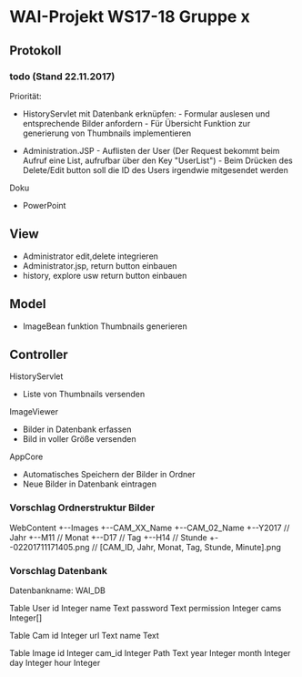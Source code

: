# WAI-Projekt WS17-18 Gruppe x

## Protokoll

### todo (Stand 22.11.2017)

Priorität:

- HistoryServlet mit Datenbank erknüpfen: 
      - Formular auslesen und entsprechende Bilder anfordern
      - Für Übersicht Funktion zur generierung von Thumbnails implementieren
      
- Administration.JSP
      - Auflisten der User (Der Request bekommt beim Aufruf eine List<UserBean>, aufrufbar über den Key "UserList")
      - Beim Drücken des Delete/Edit button soll die ID des Users irgendwie mitgesendet werden



Doku
- PowerPoint

## View
- Administrator edit,delete integrieren
- Administrator.jsp, return button einbauen
- history, explore usw return button einbauen

## Model
- ImageBean funktion Thumbnails generieren



## Controller
HistoryServlet
- Liste von Thumbnails versenden

ImageViewer
- Bilder in Datenbank erfassen
- Bild in voller Größe versenden

AppCore
- Automatisches Speichern der Bilder in Ordner
- Neue Bilder in Datenbank eintragen







### Vorschlag Ordnerstruktur Bilder
WebContent
+--Images
  +--CAM_XX_Name
  +--CAM_02_Name
    +--Y2017                      // Jahr
      +--M11                      // Monat
        +--D17                    // Tag
          +--H14                  // Stunde
            +--02201711171405.png // [CAM_ID, Jahr, Monat, Tag, Stunde, Minute].png
            
            
 ### Vorschlag Datenbank
 Datenbankname: WAI_DB
 
 Table User
 id             Integer
 name           Text
 password       Text
 permission     Integer
 cams           Integer[]
 
 Table Cam
 id     Integer
 url    Text
 name   Text
 
 Table Image
 id     Integer
 cam_id Integer
 Path   Text
 year   Integer
 month  Integer
 day    Integer
 hour   Integer
 
 
 
 
 
